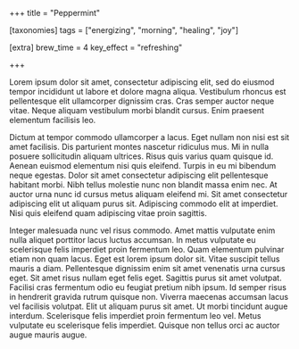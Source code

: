 +++
title = "Peppermint"

[taxonomies]
tags = ["energizing", "morning", "healing", "joy"]

[extra]
brew_time = 4
key_effect = "refreshing"

+++

Lorem ipsum dolor sit amet, consectetur adipiscing elit, sed do eiusmod tempor incididunt ut labore et dolore magna aliqua. Vestibulum rhoncus est pellentesque elit ullamcorper dignissim cras. Cras semper auctor neque vitae. Neque aliquam vestibulum morbi blandit cursus. Enim praesent elementum facilisis leo. 
<!-- more -->
Dictum at tempor commodo ullamcorper a lacus. Eget nullam non nisi est sit amet facilisis. Dis parturient montes nascetur ridiculus mus. Mi in nulla posuere sollicitudin aliquam ultrices. Risus quis varius quam quisque id. Aenean euismod elementum nisi quis eleifend. Turpis in eu mi bibendum neque egestas. Dolor sit amet consectetur adipiscing elit pellentesque habitant morbi. Nibh tellus molestie nunc non blandit massa enim nec. At auctor urna nunc id cursus metus aliquam eleifend mi. Sit amet consectetur adipiscing elit ut aliquam purus sit. Adipiscing commodo elit at imperdiet. Nisi quis eleifend quam adipiscing vitae proin sagittis.

Integer malesuada nunc vel risus commodo. Amet mattis vulputate enim nulla aliquet porttitor lacus luctus accumsan. In metus vulputate eu scelerisque felis imperdiet proin fermentum leo. Quam elementum pulvinar etiam non quam lacus. Eget est lorem ipsum dolor sit. Vitae suscipit tellus mauris a diam. Pellentesque dignissim enim sit amet venenatis urna cursus eget. Sit amet risus nullam eget felis eget. Sagittis purus sit amet volutpat. Facilisi cras fermentum odio eu feugiat pretium nibh ipsum. Id semper risus in hendrerit gravida rutrum quisque non. Viverra maecenas accumsan lacus vel facilisis volutpat. Elit ut aliquam purus sit amet. Ut morbi tincidunt augue interdum. Scelerisque felis imperdiet proin fermentum leo vel. Metus vulputate eu scelerisque felis imperdiet. Quisque non tellus orci ac auctor augue mauris augue.
